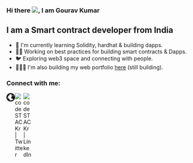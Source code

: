 ### Hi there <img src="https://github.com/TheDudeThatCode/TheDudeThatCode/blob/master/Assets/Hi.gif" width="29px">, I am Gourav Kumar

## I am a Smart contract developer from India

- 🌱 I'm currently learning Solidity, hardhat & building dapps.
- 🏋️‍♂️ Working on best practices for building smart contracts & Dapps.
- 🐦 Exploring web3 space and connecting with people.
- 👨🏻‍💻 I'm also building my web portfolio [here][website] (still building).

### Connect with me:

[<img align="left" alt="codeSTACKr.com" width="22px" src="https://raw.githubusercontent.com/iconic/open-iconic/master/svg/globe.svg" />][website]
[<img align="left" alt="codeSTACKr | Twitter" width="22px" src="https://cdn.jsdelivr.net/npm/simple-icons@v3/icons/twitter.svg" />][twitter]
[<img align="left" alt="codeSTACKr | LinkedIn" width="22px" src="https://cdn.jsdelivr.net/npm/simple-icons@v3/icons/linkedin.svg" />][linkedin]


[website]: https://www.gourav-kumar.com
[twitter]: https://twitter.com/GouravKumarDev
[linkedin]: https://www.linkedin.com/in/gouravkumar-21/
